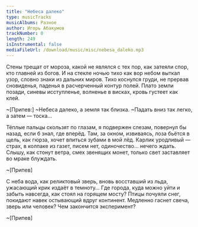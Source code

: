```yaml
---
title: "Небеса далеко"
type: musicTracks
musicAlbums: Разное
author: Игорь Абакумов
trackNumber: 0
length: 249
isInstrumental: false
mediaFileUrl: /download/music/misc/nebesa_daleko.mp3
---
```


Стены трещат от мороза, какой не являлся с тех пор, как затеяли спор, кто главней из богов.
И на стекле ночью тихо как вор небом выткал узор, словно знаки из дальних миров.
Тихо коснулся груди, не прервав сновиденья, паденья в расчерченный контур полей.
Плато земли позади, синевы исступленье, волненье в висках, кровь густеет как клей.

~[Припев:]
~Небеса далеко, а земля так близка.
~Падать вниз так легко, а затем — тоска…

Тёплые пальцы скользят по глазам, я подвержен слезам, повернул бы назад, если б знал, где вперёд.
Там, за окном, извиваясь, лоза бьётся в щель, как гюрза, хочет впиться зубами в мой лёд.
Карлик уродливый — страх, в колпаке из газет, писем нет, одиночество… нечего ждать.
Слышу, как стонут ветра, смех звенящих монет, только свет заставляет во мраке блуждать.

~[Припев]

С неба вода, как реликтовый зверь, вновь восставший из льда, ужасающий крик издаёт в темноту…
Где города, куда можно уйти и забыть навсегда, как стоял на горящем мосту?
Птицы почуяли снег, покидают навек остывающий вдруг континент.
Медленно гаснет свеча, зверь или человек? Чем закончится эксперимент?

~[Припев]

